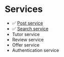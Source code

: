 # Services

* :white_check_mark: [Post service](https://github.com/Skydddoogg/soa2019_group2/tree/master/service/post)
* :white_check_mark: [Search service](https://github.com/Skydddoogg/soa2019_group2/tree/master/service/search)
* Tutor service
* Review service
* Offer service
* Authentication service
